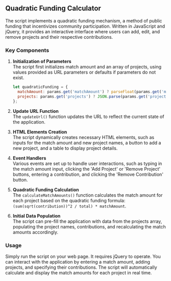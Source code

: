 ## Quadratic Funding Calculator

The script implements a quadratic funding mechanism, a method of public funding that incentivizes community participation. Written in JavaScript and jQuery, it provides an interactive interface where users can add, edit, and remove projects and their respective contributions. 

### Key Components

1. **Initialization of Parameters**  
   The script first initializes match amount and an array of projects, using values provided as URL parameters or defaults if parameters do not exist.

   ```javascript
   let quadraticFunding = {
     matchAmount: params.get('matchAmount') ? parseFloat(params.get('matchAmount')) : 1000,
     projects: params.get('projects') ? JSON.parse(params.get('projects')) : [],
   };
   ```

2. **Update URL Function**  
   The `updateUrl()` function updates the URL to reflect the current state of the application.

3. **HTML Elements Creation**  
   The script dynamically creates necessary HTML elements, such as inputs for the match amount and new project names, a button to add a new project, and a table to display project details.

4. **Event Handlers**  
   Various events are set up to handle user interactions, such as typing in the match amount input, clicking the 'Add Project' or 'Remove Project' buttons, entering a contribution, and clicking the 'Remove Contribution' button.

5. **Quadratic Funding Calculation**  
   The `calculateMatchAmounts()` function calculates the match amount for each project based on the quadratic funding formula: `(sum(sqrt(contribution))^2 / total) * matchAmount`.

6. **Initial Data Population**  
   The script can pre-fill the application with data from the projects array, populating the project names, contributions, and recalculating the match amounts accordingly.

### Usage

Simply run the script on your web page. It requires jQuery to operate. You can interact with the application by entering a match amount, adding projects, and specifying their contributions. The script will automatically calculate and display the match amounts for each project in real time.
